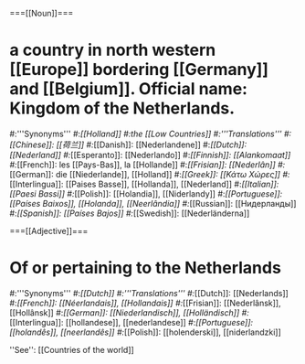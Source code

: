 ===[[Noun]]===
# a country in north western [[Europe]] bordering [[Germany]] and [[Belgium]]. Official name: Kingdom of the Netherlands.
#:'''Synonyms'''
#:*[[Holland]]
#:*the [[Low Countries]]
#:'''Translations'''
#:*[[Chinese]]: [[荷兰]]
#:*[[Danish]]: [[Nederlandene]]
#:*[[Dutch]]: [[Nederland]]
#:*[[Esperanto]]: [[Nederlando]]
#:*[[Finnish]]: [[Alankomaat]]
#:*[[French]]: les [[Pays-Bas]], la [[Hollande]]
#:*[[Frisian]]: [[Nederlân]]
#:*[[German]]: die [[Niederlande]], [[Holland]]
#:*[[Greek]]: [[Κάτω Χώρες]]
#:*[[Interlingua]]: [[Paises Basse]], [[Hollanda]], [[Nederland]]
#:*[[Italian]]: [[Paesi Bassi]]
#:*[[Polish]]: [[Holandia]], [[Niderlandy]]
#:*[[Portuguese]]: [[Países Baixos]], [[Holanda]], [[Neerlândia]]
#:*[[Russian]]: [[Нидерланды]]
#:*[[Spanish]]: [[Países Bajos]]
#:*[[Swedish]]: [[Nederländerna]]

===[[Adjective]]===
# Of or pertaining to the Netherlands
#:'''Synonyms'''
#:*[[Dutch]]
#:'''Translations'''
#:*[[Dutch]]: [[Nederlands]]
#:*[[French]]: [[Néerlandais]], [[Hollandais]]
#:*[[Frisian]]: [[Nederlânsk]], [[Hollânsk]]
#:*[[German]]: [[Niederlandisch]], [[Holländisch]]
#:*[[Interlingua]]: [[hollandese]], [[nederlandese]]
#:*[[Portuguese]]: [[holandês]], [[neerlandês]]
#:*[[Polish]]: [[holenderski]], [[niderlandzki]]

''See'': [[Countries of the world]]